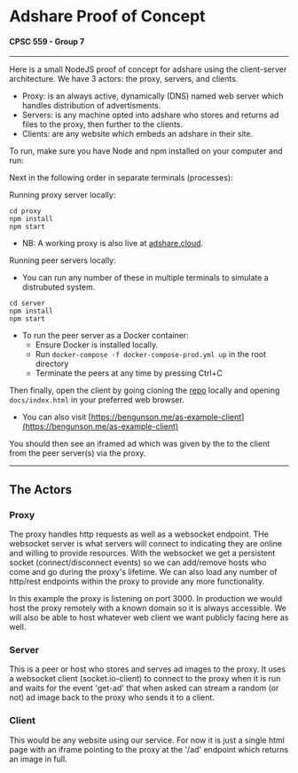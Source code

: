# Adshare Proof of Concept
#### CPSC 559 - Group 7
___

Here is a small NodeJS proof of concept for adshare using the client-server architecture. We have 3 actors: the proxy, servers, and clients.

- Proxy: is an always active, dynamically (DNS) named web server which handles distribution of advertisments.
- Servers: is any machine opted into adshare who stores and returns ad files to the proxy, then further to the clients.
- Clients: are any website which embeds an adshare in their site.

To run, make sure you have Node and npm installed on your computer and run:

Next in the following order in separate terminals (processes):

Running proxy server locally:
```
cd proxy
npm install
npm start
```
- NB: A working proxy is also live at [adshare.cloud](http://adshare.cloud).

Running peer servers locally:
- You can run any number of these in multiple terminals to simulate a distrubuted system.
```
cd server
npm install
npm start
```
- To run the peer server as a Docker container:
    - Ensure Docker is installed locally.
    - Run `docker-compose -f docker-compose-prod.yml up` in the root directory
    - Terminate the peers at any time by pressing Ctrl+C 

Then finally, open the client by going cloning the [repo](https://github.com/bgunson/as) locally and opening `docs/index.html` in your preferred web browser. 
- You can also visit [https://bengunson.me/as-example-client](https://bengunson.me/as-example-client)

You should then see an iframed ad which was given by the to the client from the peer server(s) via the proxy.

___

## The Actors

### Proxy
The proxy handles http requests as well as a websocket endpoint. THe websocket server is what servers will connect to indicating they are online and willing to provide resources. With the websocket we get a persistent socket (connect/disconnect events) so we can add/remove hosts who come and go during the proxy's lifetime. We can also load any number of http/rest endpoints within the proxy to provide any more functionality.

In this example the proxy is listening on port 3000. In production we would host the proxy remotely with a known domain so it is always accessible. We will also be able to host whatever web client we want publicly facing here as well.

### Server
This is a peer or host who stores and serves ad images to the proxy. It uses a websocket client (socket.io-client) to connect to the proxy when it is run and waits for the event 'get-ad' that when asked can stream a random (or not) ad image back to the proxy who sends it to a client.

### Client
This would be any website using our service. For now it is just a single html page with an iframe pointing to the proxy at the '/ad' endpoint which returns an image in full.
